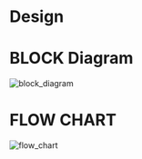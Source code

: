 # Design
# BLOCK Diagram
![block_diagram](https://user-images.githubusercontent.com/71481186/99042318-86bef500-25b2-11eb-9167-fb0e67d9bdec.png)

# FLOW CHART
![flow_chart](https://user-images.githubusercontent.com/71481186/99042580-f7661180-25b2-11eb-8e89-9a4de035ad46.png)


